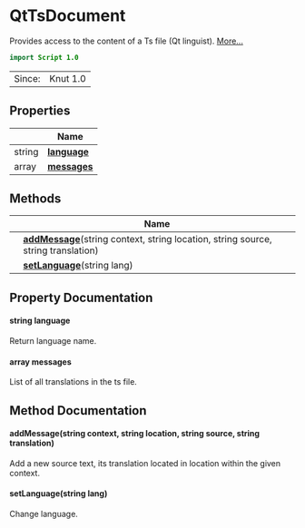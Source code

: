 # QtTsDocument

Provides access to the content of a Ts file (Qt linguist). [More...](#detailed-description)

```qml
import Script 1.0
```

<table>
<tr><td>Since:</td><td>Knut 1.0</td></tr>
</table>

## Properties

| | Name |
|-|-|
|string|**[language](#language)**|
|array<QtUiMessage>|**[messages](#messages)**|

## Methods

| | Name |
|-|-|
||**[addMessage](#addMessage)**(string context, string location, string source, string translation)|
||**[setLanguage](#setLanguage)**(string lang)|

## Property Documentation

#### <a name="language"></a>string **language**

Return language name.

#### <a name="messages"></a>array<QtUiMessage> **messages**

List of all translations in the ts file.

## Method Documentation

#### <a name="addMessage"></a>**addMessage**(string context, string location, string source, string translation)

Add a new source text, its translation located in location within the given context.

#### <a name="setLanguage"></a>**setLanguage**(string lang)

Change language.
